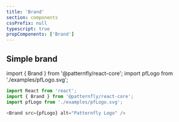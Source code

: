 ```yaml
---
title: 'Brand'
section: components
cssPrefix: null
typescript: true
propComponents: ['Brand']
---
```

## Simple brand

import { Brand } from '@patternfly/react-core';
import pfLogo from './examples/pfLogo.svg';

```js
import React from 'react';
import { Brand } from '@patternfly/react-core';
import pfLogo from './examples/pfLogo.svg';

<Brand src={pfLogo} alt="Patternfly Logo" />
```
